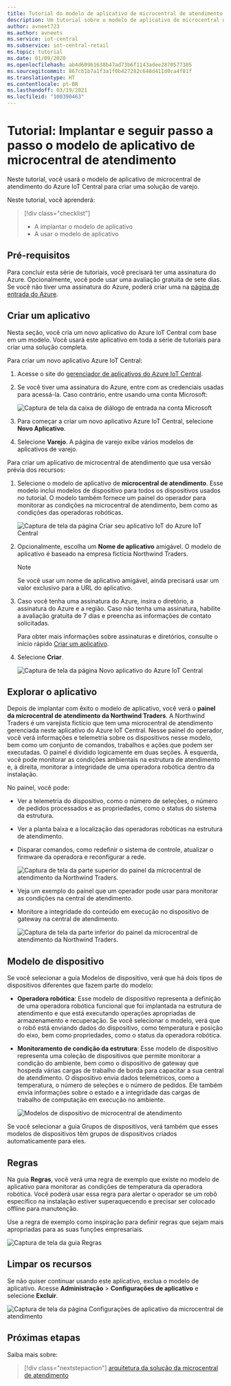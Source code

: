 ```yaml
---
title: Tutorial do modelo de aplicativo de microcentral de atendimento | Microsoft Docs
description: Um tutorial sobre o modelo de aplicativo de microcentral de atendimento para o Azure IoT Central
author: avneet723
ms.author: avneets
ms.service: iot-central
ms.subservice: iot-central-retail
ms.topic: tutorial
ms.date: 01/09/2020
ms.openlocfilehash: ab4d609b1638b47ad73b6f1143adee2870577305
ms.sourcegitcommit: 867cb1b7a1f3a1f0b427282c648d411d0ca4f81f
ms.translationtype: HT
ms.contentlocale: pt-BR
ms.lasthandoff: 03/19/2021
ms.locfileid: "100390463"
---
```

# <a name="tutorial-deploy-and-walk-through-a-micro-fulfillment-center-application-template"></a>Tutorial: Implantar e seguir passo a passo o modelo de aplicativo de microcentral de atendimento

Neste tutorial, você usará o modelo de aplicativo de microcentral de atendimento do Azure IoT Central para criar uma solução de varejo.

Neste tutorial, você aprenderá:

> [!div class="checklist"]
> * A implantar o modelo de aplicativo
> * A usar o modelo de aplicativo

## <a name="prerequisites"></a>Pré-requisitos
Para concluir esta série de tutoriais, você precisará ter uma assinatura do Azure. Opcionalmente, você pode usar uma avaliação gratuita de sete dias. Se você não tiver uma assinatura do Azure, poderá criar uma na [página de entrada do Azure](https://aka.ms/createazuresubscription).

## <a name="create-an-application"></a>Criar um aplicativo 
Nesta seção, você cria um novo aplicativo do Azure IoT Central com base em um modelo. Você usará este aplicativo em toda a série de tutoriais para criar uma solução completa.

Para criar um novo aplicativo Azure IoT Central:

1. Acesse o site do [gerenciador de aplicativos do Azure IoT Central](https://aka.ms/iotcentral).
1. Se você tiver uma assinatura do Azure, entre com as credenciais usadas para acessá-la. Caso contrário, entre usando uma conta Microsoft:

   ![Captura de tela da caixa de diálogo de entrada na conta Microsoft](./media/tutorial-in-store-analytics-create-app/sign-in.png)

1. Para começar a criar um novo aplicativo Azure IoT Central, selecione **Novo Aplicativo**.

1. Selecione **Varejo**.  A página de varejo exibe vários modelos de aplicativos de varejo.

Para criar um aplicativo de microcentral de atendimento que usa versão prévia dos recursos:  
1. Selecione o modelo de aplicativo de **microcentral de atendimento**. Esse modelo inclui modelos de dispositivo para todos os dispositivos usados no tutorial. O modelo também fornece um painel do operador para monitorar as condições na microcentral de atendimento, bem como as condições das operadoras robóticas. 

    ![Captura de tela da página Criar seu aplicativo IoT do Azure IoT Central](./media/tutorial-micro-fulfillment-center-app/iotc-retail-homepage-mfc.png)
    
1. Opcionalmente, escolha um **Nome de aplicativo** amigável. O modelo de aplicativo é baseado na empresa fictícia Northwind Traders. 

    >[!NOTE]
    >Se você usar um nome de aplicativo amigável, ainda precisará usar um valor exclusivo para a URL do aplicativo.

1. Caso você tenha uma assinatura do Azure, insira o diretório, a assinatura do Azure e a região. Caso não tenha uma assinatura, habilite a avaliação gratuita de 7 dias e preencha as informações de contato solicitadas.  

    Para obter mais informações sobre assinaturas e diretórios, consulte o início rápido [Criar um aplicativo](../core/quick-deploy-iot-central.md).

1. Selecione **Criar**.

    ![Captura de tela da página Novo aplicativo do Azure IoT Central](./media/tutorial-micro-fulfillment-center-app/iotc-retail-create-app-mfc.png)

## <a name="walk-through-the-application"></a>Explorar o aplicativo 

Depois de implantar com êxito o modelo de aplicativo, você verá o **painel da microcentral de atendimento da Northwind Traders**. A Northwind Traders é um varejista fictício que tem uma microcentral de atendimento gerenciada neste aplicativo do Azure IoT Central. Nesse painel do operador, você verá informações e telemetria sobre os dispositivos nesse modelo, bem como um conjunto de comandos, trabalhos e ações que podem ser executadas. O painel é dividido logicamente em duas seções. À esquerda, você pode monitorar as condições ambientais na estrutura de atendimento e, à direita, monitorar a integridade de uma operadora robótica dentro da instalação.  

No painel, você pode:
   * Ver a telemetria do dispositivo, como o número de seleções, o número de pedidos processados e as propriedades, como o status do sistema da estrutura.  
   * Ver a planta baixa e a localização das operadoras robóticas na estrutura de atendimento.
   * Disparar comandos, como redefinir o sistema de controle, atualizar o firmware da operadora e reconfigurar a rede.

     ![Captura de tela da parte superior do painel da microcentral de atendimento da Northwind Traders.](./media/tutorial-micro-fulfillment-center-app/mfc-dashboard1.png)
   * Veja um exemplo do painel que um operador pode usar para monitorar as condições na central de atendimento. 
   * Monitore a integridade do conteúdo em execução no dispositivo de gateway na central de atendimento.    

     ![Captura de tela da parte inferior do painel da microcentral de atendimento da Northwind Traders.](./media/tutorial-micro-fulfillment-center-app/mfc-dashboard2.png)

## <a name="device-template"></a>Modelo de dispositivo
Se você selecionar a guia Modelos de dispositivo, verá que há dois tipos de dispositivos diferentes que fazem parte do modelo: 
   * **Operadora robótica**: Esse modelo de dispositivo representa a definição de uma operadora robótica funcional que foi implantada na estrutura de atendimento e que está executando operações apropriadas de armazenamento e recuperação. Se você selecionar o modelo, verá que o robô está enviando dados do dispositivo, como temperatura e posição do eixo, bem como propriedades, como o status da operadora robótica. 
   * **Monitoramento de condição da estrutura**: Esse modelo de dispositivo representa uma coleção de dispositivos que permite monitorar a condição do ambiente, bem como o dispositivo de gateway que hospeda várias cargas de trabalho de borda para capacitar a sua central de atendimento. O dispositivo envia dados telemétricos, como a temperatura, o número de seleções e o número de pedidos. Ele também envia informações sobre o estado e a integridade das cargas de trabalho de computação em execução no ambiente. 

     ![Modelos de dispositivo de microcentral de atendimento](./media/tutorial-micro-fulfillment-center-app/device-templates.png)

Se você selecionar a guia Grupos de dispositivos, verá também que esses modelos de dispositivos têm grupos de dispositivos criados automaticamente para eles.

## <a name="rules"></a>Regras
Na guia **Regras**, você verá uma regra de exemplo que existe no modelo de aplicativo para monitorar as condições de temperatura da operadora robótica. Você poderá usar essa regra para alertar o operador se um robô específico na instalação estiver superaquecendo e precisar ser colocado offline para manutenção. 

Use a regra de exemplo como inspiração para definir regras que sejam mais apropriadas para as suas funções empresariais.

![Captura de tela da guia Regras](./media/tutorial-micro-fulfillment-center-app/rules.png)

## <a name="clean-up-resources"></a>Limpar os recursos

Se não quiser continuar usando este aplicativo, exclua o modelo de aplicativo. Acesse **Administração** > **Configurações de aplicativo** e selecione **Excluir**.

![Captura de tela da página Configurações de aplicativo da microcentral de atendimento](./media/tutorial-micro-fulfillment-center-app/delete.png)

## <a name="next-steps"></a>Próximas etapas

Saiba mais sobre:

> [!div class="nextstepaction"]
> [arquitetura da solução da microcentral de atendimento](./architecture-micro-fulfillment-center.md)

